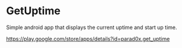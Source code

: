 # GetUptime
Simple android app that displays the current uptime and start up time.

https://play.google.com/store/apps/details?id=parad0x.get_uptime
